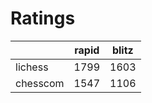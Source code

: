 # Ratings

|          | rapid | blitz |
|----------|-------|-------|
| lichess  | 1799 | 1603 |
| chesscom | 1547 | 1106 |
